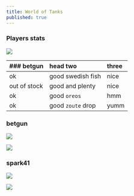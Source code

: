 ```yaml
---
title: World of Tanks
published: true
---
```


### Players stats

![](https://i.imgur.com/djfXxrG.png)

| ### betgun        | head two          | three |
|:-------------|:------------------|:------|
| ok           | good swedish fish | nice  |
| out of stock | good and plenty   | nice  |
| ok           | good `oreos`      | hmm   |
| ok           | good `zoute` drop | yumm  |

### betgun

![](https://static.wows-numbers.com/wot/532865830.png)

![](http://wotlabs.net/sig_dark/eu/betgun/signature.png)

### spark41

![](https://static.wows-numbers.com/wot/545357743.png)

![](http://wotlabs.net/sig_dark/eu/spark41/signature.png)

